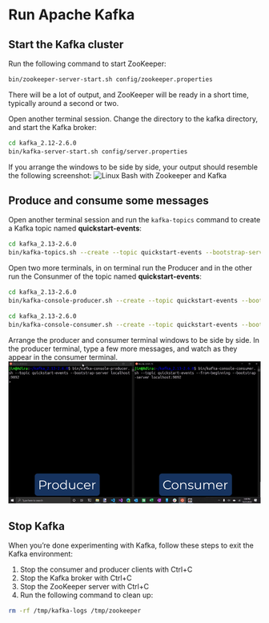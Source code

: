 # Run Apache Kafka
## Start the Kafka cluster
Run the following command to start ZooKeeper:
```bash
bin/zookeeper-server-start.sh config/zookeeper.properties
```
There will be a lot of output, and ZooKeeper will be ready in a short time, typically around a second or two.

Open another terminal session. Change the directory to the kafka directory, and start the Kafka broker:
```bash
cd kafka_2.12-2.6.0
bin/kafka-server-start.sh config/server.properties
```

If you arrange the windows to be side by side, your output should resemble the following screenshot:
![Linux Bash with Zookeeper and Kafka](./img/kafka_start.png)

## Produce and consume some messages
Open another terminal session and run the ``kafka-topics`` command to create a Kafka topic named **quickstart-events**:
```bash
cd kafka_2.13-2.6.0
bin/kafka-topics.sh --create --topic quickstart-events --bootstrap-server localhost:9092
```

Open two more terminals, in on terminal run the Producer and in the other run the Consunmer of the topic named **quickstart-events**:  
```bash
cd kafka_2.13-2.6.0
bin/kafka-console-producer.sh --create --topic quickstart-events --bootstrap-server localhost:9092
```
```bash
cd kafka_2.13-2.6.0
bin/kafka-console-consumer.sh --create --topic quickstart-events --bootstrap-server localhost:9092
```

Arrange the producer and consumer terminal windows to be side by side. In the producer terminal, type a few more messages, and watch as they appear in the consumer terminal.
![Producer and Consumer terminal window](./img/kafka-windows-produce-consume.gif)

## Stop Kafka
When you’re done experimenting with Kafka, follow these steps to exit the Kafka environment:

1. Stop the consumer and producer clients with Ctrl+C
2. Stop the Kafka broker with Ctrl+C
3. Stop the ZooKeeper server with Ctrl+C
4. Run the following command to clean up:
```bash
rm -rf /tmp/kafka-logs /tmp/zookeeper
```